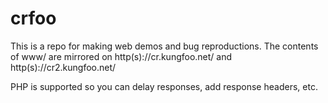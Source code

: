 # crfoo

This is a repo for making web demos and bug reproductions. The contents of www/ are mirrored on http(s)://cr.kungfoo.net/ and http(s)://cr2.kungfoo.net/

PHP is supported so you can delay responses, add response headers, etc.
